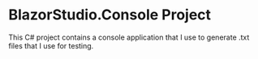 ﻿# BlazorStudio.Console Project
This C# project contains a console application that I use to generate .txt files that I use for testing.